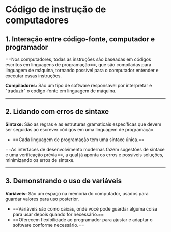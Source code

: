 # **Código de instrução de computadores**

## 1. Interação entre código-fonte, computador e programador

==Nos computadores, todas as instruções são baseadas em códigos escritos em linguagens de programação==, que são compiladas para linguagem de máquina, tornando possível para o computador entender e executar essas instruções.

**Compiladores:** São um tipo de software responsável por interpretar e "traduzir" o código-fonte em linguagem de máquina.

---
## 2. Lidando com erros de sintaxe

**Sintaxe:** São as regras e as estruturas gramaticais específicas que devem ser seguidas ao escrever códigos em uma linguagem de programação.

- ==Cada linguagem de programação tem uma sintaxe única.==

==As interfaces de desenvolvimento modernas fazem sugestões de sintaxe e uma verificação prévia==, a qual já aponta os erros e possíveis soluções, minimizando os erros de sintaxe.

---
## 3. Demonstrando o uso de variáveis

**Variáveis:** São um espaço na memória do computador, usados para guardar valores para uso posterior.

- ==Variáveis são como caixas, onde você pode guardar alguma coisa para usar depois quando for necessário.==
- ==Oferecem flexibilidade ao programador para ajustar e adaptar o software conforme necessário.==